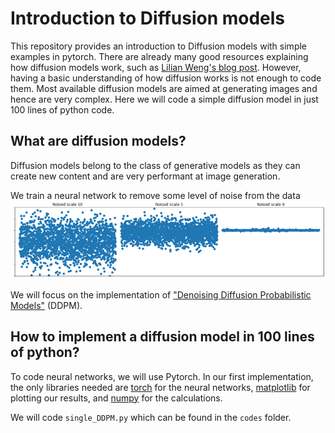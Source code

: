 # Introduction to Diffusion models

This repository provides an introduction to Diffusion models with simple examples in pytorch.
There are already many good resources explaining how diffusion models work, such as [Lilian Weng's blog post](https://lilianweng.github.io/posts/2021-07-11-diffusion-models/).
However, having a basic understanding of how diffusion works is not enough to code them.
Most available diffusion models are aimed at generating images and hence are very complex.
Here we will code a simple diffusion model in just 100 lines of python code.


## What are diffusion models?

Diffusion models belong to the class of generative models as they can create new content and are very performant at image generation.


We train a neural network to remove some level of noise from the data
![noise scales](assets/noise_scales.png)

We will focus on the implementation of ["Denoising Diffusion Probabilistic Models"](https://proceedings.neurips.cc/paper/2020/file/4c5bcfec8584af0d967f1ab10179ca4b-Paper.pdf) (DDPM).


## How to implement a diffusion model in 100 lines of python?

To code neural networks, we will use Pytorch.
In our first implementation, the only libraries needed are [torch](https://pytorch.org/) for the neural networks, [matplotlib](https://matplotlib.org/) for plotting our results, and [numpy](https://numpy.org/) for the calculations.

We will code `single_DDPM.py` which can be found in the `codes` folder.

